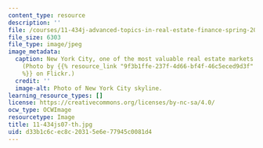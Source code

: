 ```yaml
---
content_type: resource
description: ''
file: /courses/11-434j-advanced-topics-in-real-estate-finance-spring-2007/d33b1c6cec8c20315e6e77945c0081d4_11-434js07-th.jpg
file_size: 6303
file_type: image/jpeg
image_metadata:
  caption: New York City, one of the most valuable real estate markets in the world.
    (Photo by {{% resource_link "9f3b1ffe-237f-4d66-bf4f-46c5eced9d3f" "kriskriskris"
    %}} on Flickr.)
  credit: ''
  image-alt: Photo of New York City skyline.
learning_resource_types: []
license: https://creativecommons.org/licenses/by-nc-sa/4.0/
ocw_type: OCWImage
resourcetype: Image
title: 11-434js07-th.jpg
uid: d33b1c6c-ec8c-2031-5e6e-77945c0081d4
---
```

